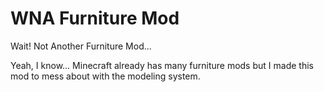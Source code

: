# WNA Furniture Mod
Wait! Not Another Furniture Mod...

Yeah, I know... Minecraft already has many furniture mods but I made this mod to mess about with the modeling system.